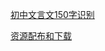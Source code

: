 [初中文言文150字识别](https://v4reft5f.github.io/150characters.html)

[资源配布和下载](https://v4reft5f.github.io/res.html)
